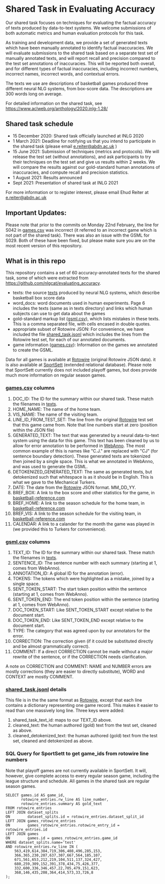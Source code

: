 # Shared Task in Evaluating Accuracy
Our shared task focuses on techniques for evaluating the factual accuracy of texts produced by data-to-text systems.   We welcome submissions of both automatic metrics and human evaluation protocols for this task.

As training and development data, we provide a set of generated texts which have been manually annotated to identify factual inaccuracies.  We will evaluate submissions to the shared task based on a separate test set of manually annotated texts, and will report recall and precision compared to the test set annotations of inaccuracies.   This will be reported both overall, and for different types of factual inaccuracies, including incorrect numbers, incorrect names, incorrect words, and contextual errors. 

The texts we use are descriptions of basketball games produced three different neural NLG systems, from box-score data.  The descriptions are 300 words long on average.

For detailed information on the shared task, see https://www.aclweb.org/anthology/2020.inlg-1.28/

## Shared task schedule
* 15 December 2020: Shared task officially launched at INLG 2020
* 1 March 2021: Deadline for notifying us that you intend to participate in the shared task (please email   e.reiter@abdn.ac.uk )
* 15 June 2021: Submission of techniques (metrics and protocols).  We will release the test set (without annotations), and ask participants to try their techniques on the test set and give us results within 2 weeks.   We will compare the results against our gold-standard human annotations of inaccuracies, and compute recall and precision statistics.
* 1 August 2021: Results announced
* Sept 2021: Presentation of shared task at INLG 2021

For more information or to register interest, please email Ehud Reiter at   e.reiter@abdn.ac.uk

## Important Updates:
Please note that prior to the commits on Monday 22nd February, the line for S042 in [games.csv](https://github.com/ehudreiter/accuracySharedTask/blob/games.csv) was incorrect (it referred to an incorrect game which is not part of the shared task).  There was also an issue with the GSML for S029.  Both of these have been fixed, but please make sure you are on the most recent version of this repository.

## What is in this repo
This repository contains a set of 60 accuracy-annotated texts for the shared task, some of which were extracted from https://github.com/nlgcat/evaluating_accuracy. 
* texts: the source [texts](https://github.com/ehudreiter/accuracySharedTask/blob/main/texts) produced by neural NLG systems, which describe basketball box score data
* word_docs: word documents used in human experiments.  Page 6 includes the texts (same as in texts directory) and links which human subjects can use to get data about the games
* gold-standard markup list ([gsml.csv](https://github.com/ehudreiter/accuracySharedTask/blob/main/gsml.csv)), which lists mistakes in these texts.  This is a comma separated file, with cells encased in double quotes.
* appropriate subset of Rotowire JSON: For convenience, we have included the file [shared_task.jsonl](https://github.com/ehudreiter/accuracySharedTask/blob/main/shared_task.jsonl) which includes the lines from the Rotowire test set, for each of our annotated documents.
* game information ([games.csv](https://github.com/ehudreiter/accuracySharedTask/blob/main/games.csv)): Information on the games we annotated to create the GSML.

Data for all games is available at [Rotowire](https://github.com/harvardnlp/boxscore-data) (original Rotowire JSON data).  it is also available at [SportSett](https://github.com/nlgcat/sport_sett_basketball) (extended relational database).  Please note that SportSett currently does not included playoff games, but does provide much more information on regular season games.

### [games.csv](https://github.com/ehudreiter/accuracySharedTask/blob/main/games.csv) columns
1. DOC_ID: The ID for the summary within our shared task.  These match the filenames in [texts](https://github.com/ehudreiter/accuracySharedTask/blob/main/texts).
2. HOME_NAME: The name of the home team.
3. VIS_NAME: The name of the visiting team.
4. LINE_ID_FROM_TEST_SET: The line from the original [Rotowire](https://github.com/harvardnlp/boxscore-data) test set that this game came from.  Note that line numbers start at zero (position within the JSON file)
5. GENERATED_TEXT: The text that was generated by a neural data-to-text system using the data for this game.  This text has been cleaned by us to allow for error annotation to be performed in [WebAnno](https://webanno.github.io/webanno).  The most common example of this is names like "C.J." are replaced with "CJ" (for sentence boundary detection).  These generated texts are tokenized then joined by a single space.  This is what we annotated in WebAnno, and was used to generate the GSML.
6. DETOKENIZED_GENERATED_TEXT: The same as generated texts, but detokenized such that whitespace is as it should be in English.  This is what we gave to the Mechanical Turkers.
7. DATE: The date from the [Rotowire](https://github.com/harvardnlp/boxscore-data) JSON format.  MM_DD_YY.
8. BREF_BOX: A link to the box score and other statistics for the game, in [basketball-reference.com](https://www.basketball-reference.com)
9. BREF_HOME: A link to the season schedule for the home team, in  [basketball-reference.com](https://www.basketball-reference.com)
10. BREF_VIS: A link to the season schedule for the visiting team, in  [basketball-reference.com](https://www.basketball-reference.com)
11. CALENDAR: A link to a calander for the month the game was played in (we provided this to Turkers for convenience).

### [gsml.csv](https://github.com/ehudreiter/accuracySharedTask/blob/main/gsml.csv) columns
1. TEXT_ID: The ID for the summary within our shared task.  These match the filenames in [texts](https://github.com/ehudreiter/accuracySharedTask/blob/main/texts).
2. SENTENCE_ID: The sentence number with each summary (starting at 1, comes from WebAnno).
3. ANNOTATION_ID: A global ID for the annotation (error).
4. TOKENS: The tokens which were highlighted as a mistake, joined by a single space.
5. SENT_TOKEN_START: The start token position within the sentence (starting at 1, comes from WebAnno).
6. SENT_TOKEN_END: The end token position within the sentence (starting at 1, comes from WebAnno).
7. DOC_TOKEN_START: Like SENT_TOKEN_START except relative to the document start.
8. DOC_TOKEN_END: Like SENT_TOKEN_END except relative to the document start.
9. TYPE: The category that was agreed upon by our annotators for the error.
10. CORRECTION: The correction given (if it could be substituted directly and be almost grammatically correct).
11. COMMENT: If a direct CORRECTION cannot be made without a major rewrite of the sentence, or if the CORRECTION needs clarification.

A note on CORRECTION and COMMENT: NAME and NUMBER errors are mostly corrections (they are easier to directly substitute), WORD and CONTEXT are mostly COMMENT.

### [shared_task.jsonl](https://github.com/ehudreiter/accuracySharedTask/blob/main/shared_task.jsonl) details
This file is in the the same format as [Rotowire](https://github.com/harvardnlp/boxscore-data), except that each line contains a dictionary representing one game record.  This makes it easier to read than one massively long line.  Three keys were added:

1. shared_task_text_id: maps to our TEXT_ID above.
2. cleaned_text: the human authored (gold) text from the test set, cleaned as above.
2. cleaned_detokenized_text: the human authored (gold) text from the test set, cleaned and detokenized as above.

### SQL Query for SportSett to get game_ids from rotowire line numbers
Note that playoff games are not currently available in SportSett.  It will, however, give complete access to every regular season game, including the league structure and schedule.  All games in the shared task are regular season games.
```
SELECT games.id AS game_id,
       rotowire_entries.rw_line AS line_number,
       rotowire_entries.summary AS gold_text
FROM rotowire_entries
LEFT JOIN dataset_splits
ON        dataset_splits.id = rotowire_entries.dataset_split_id
LEFT JOIN games_rotowire_entries
ON        games_rotowire_entries.rotowire_entry_id = rotowire_entries.id
LEFT JOIN games
ON        games.id = games_rotowire_entries.game_id
WHERE dataset_splits.name='test'
AND rotowire_entries.rw_line IN (
    563,419,614,384,719,306,408,496,285,153,
    366,365,230,207,637,307,667,564,185,107,
    671,561,653,212,219,104,511,137,324,427,
    680,259,309,152,391,378,434,75,426,377,
    332,600,336,346,457,22,705,479,151,623,
    368,146,435,208,364,414,573,33,726,8
);
```
